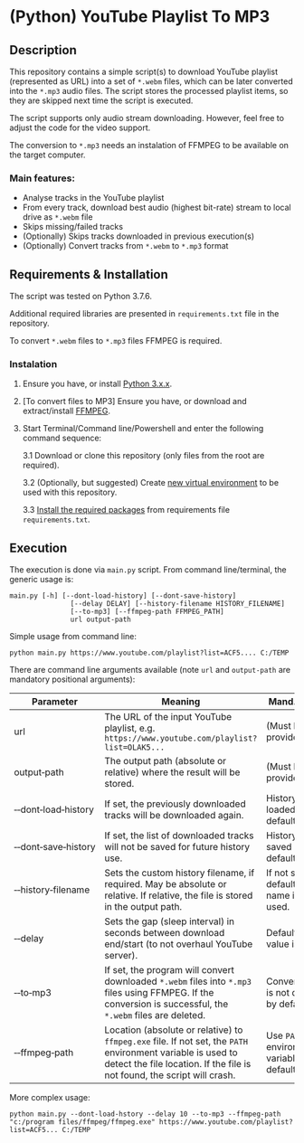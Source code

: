 # (Python) YouTube Playlist To MP3

## Description

This repository contains a simple script(s) to download YouTube playlist
(represented as URL) into a set of `*.webm` files, which can be later converted
into the `*.mp3` audio files. The script stores the processed playlist items, so 
they are skipped next time the script is executed.

The script supports only audio stream downloading. However, feel free to adjust 
the code for the video support.

The conversion to `*.mp3` needs an instalation of FFMPEG to be available on 
the target computer.

### Main features:
* Analyse tracks in the YouTube playlist
* From every track, download best audio (highest bit-rate) stream to local drive as `*.webm` file
* Skips missing/failed tracks
* (Optionally) Skips tracks downloaded in previous execution(s)
* (Optionally) Convert tracks from `*.webm` to `*.mp3` format

## Requirements & Installation

The script was tested on Python 3.7.6. 

Additional required libraries are presented in `requirements.txt` file in the 
repository.

To convert `*.webm` files to `*.mp3` files FFMPEG is required.

### Instalation
1. Ensure you have, or install [Python 3.x.x](https://www.python.org/downloads/).
2. [To convert files to MP3] Ensure you have, or download and extract/install [FFMPEG](https://ffmpeg.org/download.html).
3. Start Terminal/Command line/Powershell and enter the following command sequence:
    
   3.1 Download or clone this repository (only files from the root are required).

   3.2 (Optionally, but suggested) Create [new virtual environment](https://docs.python.org/3/library/venv.html) 
   to be used with this repository.
   
   3.3 [Install the required packages](https://pip.pypa.io/en/stable/reference/pip_install/) 
   from requirements file `requirements.txt`.
   
## Execution

The execution is done via `main.py` script. From command line/terminal, the generic usage
is:
```shell
main.py [-h] [--dont-load-history] [--dont-save-history]
               [--delay DELAY] [--history-filename HISTORY_FILENAME]
               [--to-mp3] [--ffmpeg-path FFMPEG_PATH]
               url output-path
```

Simple usage from command line:
```shell
python main.py https://www.youtube.com/playlist?list=ACF5.... C:/TEMP
```

There are command line arguments available (note `url` and `output-path` are mandatory positional arguments):


| Parameter | Meaning | Mand./Def. |
| --------- | ------- | ---------- |
| url       | The URL of the input YouTube playlist, e.g. `https://www.youtube.com/playlist?list=OLAK5...` | (Must be provided.) |
| output&#8209;path | The output path (absolute or relative) where the result will be stored. | (Must be provided.) |
| &#8209;&#8209;dont&#8209;load&#8209;history | If set, the previously downloaded tracks will be downloaded again. | History loaded by default |
| &#8209;&#8209;dont&#8209;save&#8209;history | If set, the list of downloaded tracks will not be saved for future history use. | History saved by default |
| &#8209;&#8209;history&#8209;filename | Sets the custom history filename, if required. May be absolute or relative. If relative, the file is stored in the output path. | If not set, default name is used. |
| &#8209;&#8209;delay | Sets the gap (sleep interval) in seconds between download end/start (to not overhaul YouTube server). | Default value is 10 |
| &#8209;&#8209;to&#8209;mp3 | If set, the program will convert downloaded `*.webm` files into `*.mp3` files using FFMPEG. If the conversion is successful, the `*.webm` files are deleted. | Conversion is not done by default. |
| &#8209;&#8209;ffmpeg&#8209;path | Location (absolute or relative) to `ffmpeg.exe` file. If not set, the `PATH` environment variable is used to detect the file location. If the file is not found, the script will crash. | Use `PATH` environment variable by default.

More complex usage:

```shell
python main.py --dont-load-hstory --delay 10 --to-mp3 --ffmpeg-path "c:/program files/ffmpeg/ffmpeg.exe" https://www.youtube.com/playlist?list=ACF5... C:/TEMP
```

   


